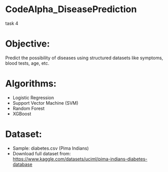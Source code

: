 # CodeAlpha_DiseasePrediction
task 4

# Objective:
Predict the possibility of diseases using structured datasets like symptoms, blood tests, age, etc.

# Algorithms:
- Logistic Regression
- Support Vector Machine (SVM)
- Random Forest
- XGBoost

# Dataset:
- Sample: diabetes.csv (Pima Indians)
- Download full dataset from: https://www.kaggle.com/datasets/uciml/pima-indians-diabetes-database
